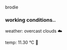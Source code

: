 brodie

<!--weather_start-->
### working conditions..

weather: overcast clouds ☁️

temp: 11.30 °C 👕

<!--weather_end-->
